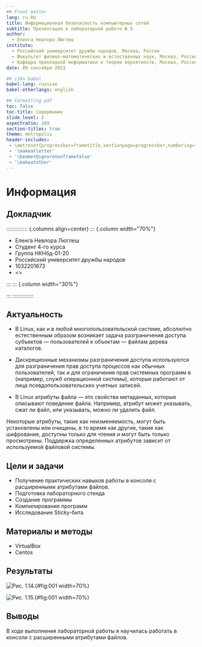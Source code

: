 ```yaml
---
## Front matter
lang: ru-RU
title: Информационная безопасность компьютерных сетей
subtitle: Презентация к лабораторной работе № 5
author:
  - Еленга Невлора Люглеш
institute:
  - Российский университет дружбы народов, Москва, Россия
  - Факультет физико-математических и естественных наук, Москва, Россия
  - Кафедра прикладной информатики и теории вероятности, Москва, Россия
date: 09 сентября 2023

## i18n babel
babel-lang: russian
babel-otherlangs: english

## Formatting pdf
toc: false
toc-title: Содержание
slide_level: 2
aspectratio: 169
section-titles: true
theme: metropolis
header-includes:
 - \metroset{progressbar=frametitle,sectionpage=progressbar,numbering=fraction}
 - '\makeatletter'
 - '\beamer@ignorenonframefalse'
 - '\makeatother'
---
```


# Информация

## Докладчик

:::::::::::::: {.columns align=center}
::: {.column width="70%"}

  * Еленга Невлора Люглеш
  * Студент 4-го курса
  * Группа НКНбд-01-20
  * Российский университет дружбы народов
  * 1032201673
  * <>

:::
::: {.column width="30%"}

:::
::::::::::::::

## Актуальность

   - В Linux, как и в любой многопользовательской системе, абсолютно естественным образом возникает задача разграничения доступа субъектов — пользователей к объектам — файлам дерева каталогов.

   - Дискреционные механизмы разграничения доступа используются для разграничения прав доступа процессов как обычных пользователей, так и для ограничения прав системных программ в (например, служб операционной системы), которые работают от лица псевдопользовательских учетных записей.

   - В Linux атрибуты файла — это свойства метаданных, которые описывают поведение файла. Например, атрибут может указывать, сжат ли файл, или указывать, можно ли удалить файл.

   Некоторые атрибуты, такие как неизменяемость, могут быть установлены или очищены, в то время как другие, такие как шифрование, доступны только для чтения и могут быть только просмотрены. Поддержка определенных атрибутов зависит от используемой файловой системы.


## Цели и задачи

- Получение практических навыков работы в консоли с расширенными атрибутами файлов.
- Подготовка лабораторного стенда     
- Создание программы
- Компилирование программ 
- Исследование Sticky-бита

## Материалы и методы

- VirtualBox    
- Centos   

## Результаты

![Рис. 1.14. ](image/labinfo10.png){#fig:001 width=70%}

![Рис. 1.15. ](image/labinfo9.png){#fig:001 width=70%}


## Выводы

   В ходе выполнения лабораторной работы я научилась работать в консоли с расширенными атрибутами файлов.







